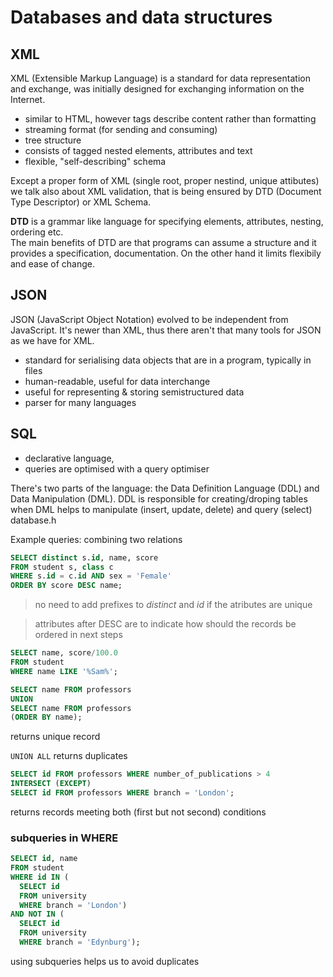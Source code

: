 # Databases and data structures

## XML
XML (Extensible Markup Language) is a standard for data representation and exchange, was initially designed for exchanging information on the Internet.
- similar to HTML, however tags describe content rather than formatting
- streaming format (for sending and consuming)
- tree structure
- consists of tagged nested elements, attributes and text
- flexible, "self-describing" schema

Except a proper form of XML (single root, proper nestind, unique attibutes) we talk also about XML validation, that is being ensured by DTD (Document Type Descriptor) or XML Schema. 

**DTD** is a grammar like language for specifying elements, attributes, nesting, ordering etc.  
The main benefits of DTD are that programs can assume a structure and it provides a specification, documentation.
On the other hand it limits flexibily and ease of change.

## JSON
JSON (JavaScript Object Notation) evolved to be independent from JavaScript.  It's newer than XML, thus there aren't that many tools for JSON as we have for XML.
* standard for serialising data objects that are in a program, typically in files
* human-readable, useful for data interchange
* useful for representing & storing semistructured data
* parser for many languages

## SQL
- declarative language, 
- queries are optimised with a query optimiser

There's two parts of the language: the Data Definition Language (DDL) and Data Manipulation (DML). DDL is responsible for creating/droping tables when DML helps to manipulate (insert, update, delete) and query (select) database.h

Example queries:
combining two relations
``` sql
SELECT distinct s.id, name, score 
FROM student s, class c 
WHERE s.id = c.id AND sex = 'Female' 
ORDER BY score DESC name; 
```
> no need to add prefixes to _distinct_ and _id_ if the atributes are unique

> attributes after DESC are to indicate how should the records be ordered in next steps


``` sql
SELECT name, score/100.0 
FROM student 
WHERE name LIKE '%Sam%'; 
```

``` sql
SELECT name FROM professors
UNION
SELECT name FROM professors
(ORDER BY name);
```
returns unique record

`UNION ALL` returns duplicates

``` sql
SELECT id FROM professors WHERE number_of_publications > 4
INTERSECT (EXCEPT)
SELECT id FROM professors WHERE branch = 'London';
```
returns records meeting both (first but not second) conditions

### subqueries in WHERE
``` sql
SELECT id, name
FROM student
WHERE id IN (
  SELECT id
  FROM university
  WHERE branch = 'London')
AND NOT IN (
  SELECT id
  FROM university
  WHERE branch = 'Edynburg');
  ```
  using subqueries helps us to avoid duplicates
